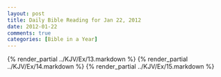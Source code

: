 ```yaml
---
layout: post
title: Daily Bible Reading for Jan 22, 2012
date: 2012-01-22
comments: true
categories: [Bible in a Year]
---
```

{% render_partial ../KJV/Ex/13.markdown %}
{% render_partial ../KJV/Ex/14.markdown %}
{% render_partial ../KJV/Ex/15.markdown %}
